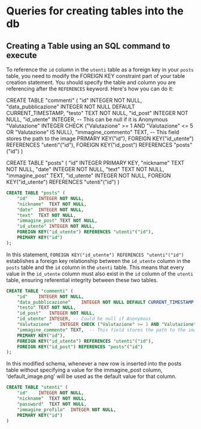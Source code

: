 # Queries for creating tables into the db

## Creating a Table using an SQL command to execute
To reference the `id` column in the `utenti` table as a foreign key in your `posts` table, you need to modify the FOREIGN KEY constraint
part of your table creation statement. You should specify the table and column you are referencing after the `REFERENCES` keyword.
Here's how you can do it:

CREATE TABLE "commenti" (
	"id"	INTEGER NOT NULL,
	"data_pubblicazione"	INTEGER NOT NULL DEFAULT CURRENT_TIMESTAMP,
	"testo"	TEXT NOT NULL,
	"id_post"	INTEGER NOT NULL,
	"id_utente"	INTEGER, -- This can be null if it is Anonymous
	"Valutazione"	INTEGER CHECK ("Valutazione" >= 1 AND "Valutazione" <= 5 OR "Valutazione" IS NULL),
	"immagine_commento"	TEXT,  -- This field stores the path to the image
	PRIMARY KEY("id"),
	FOREIGN KEY("id_utente") REFERENCES "utenti"("id"),
	FOREIGN KEY("id_post") REFERENCES "posts"("id")
)

CREATE TABLE "posts" (
    "id"    INTEGER PRIMARY KEY,
    "nickname"    TEXT NOT NULL,
    "date"    INTEGER NOT NULL,
    "text"    TEXT NOT NULL,
    "immagine_post"    TEXT,
    "id_utente"    INTEGER NOT NULL,
    FOREIGN KEY("id_utente") REFERENCES "utenti"("id")
)

```sql
CREATE TABLE "posts" (
	"id"	INTEGER NOT NULL,
	"nickname"	TEXT NOT NULL,
	"date"	INTEGER NOT NULL,
	"text"	TEXT NOT NULL,
	"immagine_post"	TEXT NOT NULL,
	"id_utente"	INTEGER NOT NULL,
	FOREIGN KEY("id_utente") REFERENCES "utenti"("id"),
	PRIMARY KEY("id")
);
```
In this statement, `FOREIGN KEY("id_utente") REFERENCES "utenti"("id")` establishes a foreign key relationship between the `id_utente` column in the `posts` table and the `id` column in the `utenti` table. This means that every value in the `id_utente` column must also exist in the `id` column of the `utenti` table, ensuring referential integrity between these two tables.

```sql
CREATE TABLE "commenti" (
	"id"	INTEGER NOT NULL,
	"data_pubblicazione"	INTEGER NOT NULL DEFAULT CURRENT_TIMESTAMP,
	"testo"	TEXT NOT NULL,
	"id_post"	INTEGER NOT NULL,
	"id_utente"	INTEGER, -- Could be null if Anonymous
	"Valutazione"	INTEGER CHECK ("Valutazione" >= 1 AND "Valutazione" <= 5 OR "Valutazione" IS NULL),
	"immagine_commento"	TEXT,  -- This field stores the path to the image
	PRIMARY KEY("id"),
	FOREIGN KEY("id_utente") REFERENCES "utenti"("id"),
	FOREIGN KEY("id_post") REFERENCES "posts"("id")
);
```
In this modified schema, whenever a new row is inserted into the posts table without specifying a value for the immagine_post column, 'default_image.png' will be used as the default value for that column.

```sql
CREATE TABLE "utenti" (
	"id"	INTEGER NOT NULL,
	"nickname"	TEXT NOT NULL,
	"password"	TEXT NOT NULL,
	"immagine_profilo"	INTEGER NOT NULL,
	PRIMARY KEY("id")
)
```

